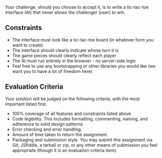 Your challenge, should you choose to accept it, is to write a tic-tac-toe interface (AI) that never allows the challenger (user) to win.  

Constraints
-------------------------------------------
* The interface must look like a tic-tac-toe board (in whatever form you want to create)
* The interface should clearly indicate whose turn it is
* The game pieces should clearly reflect each player
* The AI must run entirely in the browser - no server-side logic
* Feel free to use any bootstrapping or other libraries you would like (we want you to have a lot of freedom here)

Evaluation Criteria
--------------------------------------------
Your solution will be judged on the following criteria, with the most important listed first.
* 100% coverage of all features and constraints listed above
* Code legibility.  This includes formatting, commenting, naming, and adherence to solid design patterns
* Error checking and error handling.
* Amount of time taken to return the assignment.
* Packaging and submission style.  You may submit this assignment via Git, JSfiddle, a tarball or zip, or any other means of submission you feel appropriate (though it is an evaluation criteria item).